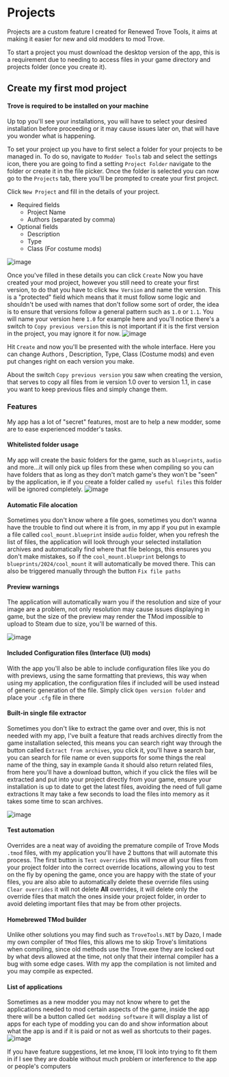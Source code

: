 
# Projects
Projects are a custom feature I created for Renewed Trove Tools, it aims at making it easier for new and old modders to mod Trove.

To start a project you must download the desktop version of the app, this is a requirement due to needing to access files in your game directory and projects folder (once you create it).

## Create my first mod project
#### Trove is required to be installed on your machine
Up top you'll see your installations, you will have to select your desired installation before proceeding or it may cause issues later on, that will have you wonder what is happening.

To set your project up you have to first select a folder for your projects to be managed in.
To do so, navigate to `Modder Tools` tab and select the settings icon, there you are going to find a setting `Project Folder` navigate to the folder or create it in the file picker.
Once the folder is selected you can now go to the `Projects` tab, there you'll be prompted to create your first project.

Click `New Project` and fill in the details of your project.
- Required fields
	- Project Name
	- Authors (separated by comma)
- Optional fields
	- Description
	- Type
	- Class (For costume mods)

![image](https://github.com/AallynReed/RenewedTroveTools/assets/47339373/50829e66-b228-4809-859b-40d85b74b687)


Once you've filled in these details you can click `Create`
Now you have created your mod project, however you still need to create your first version, to do that you have to click `New Version` and name the version. This is a "protected" field which means that it must follow some logic and shouldn't be used with names that don't follow some sort of order, the idea is to ensure that versions follow a general pattern such as `1.0` or `1.1`.
You will name your version here `1.0` for example here and you'll notice there's a switch to `Copy previous version` this is not important if it is the first version in the project, you may ignore it for now.
![image](https://github.com/AallynReed/RenewedTroveTools/assets/47339373/bc58f0ac-4091-4073-9da0-4600f63c0bd5)


Hit `Create` and now you'll be presented with the whole interface.
Here you can change Authors , Description, Type, Class (Costume mods) and even put changes right on each version you make.

About the switch `Copy previous version` you saw when creating the version, that serves to copy all files from ie version 1.0 over to version 1.1, in case you want to keep previous files and simply change them.

### Features
My app has a lot of "secret" features, most are to help a new modder, some are to ease experienced modder's tasks.

#### Whitelisted folder usage
My app will create the basic folders for the game, such as `blueprints`, `audio` and more...it will only pick up files from these when compiling so you can have folders that as long as they don't match game's they won't be "seen" by the application, ie if you create a folder called `my useful files` this folder will be ignored completely.
![image](https://github.com/AallynReed/RenewedTroveTools/assets/47339373/2f3ab861-3de4-490e-a832-fd01ba377f91)

#### Automatic File alocation
Sometimes you don't know where a file goes, sometimes you don't wanna have the trouble to find out where it is from, in my app if you put in example a file called `cool_mount.blueprint` inside `audio` folder, when you refresh the list of files, the application will look through your selected installation archives and automatically find where that file belongs, this ensures you don't make mistakes, so if the `cool_mount.blueprint` belongs to `blueprints/2024/cool_mount` it will automatically be moved there.
This can also be triggered manually through the button `Fix file paths`

#### Preview warnings
The application will automatically warn you if the resolution and size of your image are a problem, not only resolution may cause issues displaying in game, but the size of the preview may render the TMod impossible to upload to Steam due to size, you'll be warned of this.

![image](https://github.com/AallynReed/RenewedTroveTools/assets/47339373/2def1985-b33f-4c99-bf5d-1615f657364c)

#### Included Configuration files (Interface (UI) mods)
With the app you'll also be able to include configuration files like you do with previews, using the same formatting that previews, this way when using my application, the configuration files if included will be used instead of generic generation of the file.
Simply click `Open version folder` and place your `.cfg` file in there

#### Built-in single file extractor
Sometimes you don't like to extract the game over and over, this is not needed with my app, I've built a feature that reads archives directly from the game installation selected, this means you can search right way through the button called `Extract from archives`, you click it, you'll have a search bar, you can search for file name or even supports for some things the real name of the thing, say in example `Ganda` it should also return related files, from here you'll have a download button, which if you click the files will be extracted and put into your project directly from your game, ensure your installation is up to date to get the latest files, avoiding the need of full game extractions
It may take a few seconds to load the files into memory as it takes some time to scan archives.

![image](https://github.com/AallynReed/RenewedTroveTools/assets/47339373/6994f08c-4a22-4bb5-8bf5-18b06c8f5ccc)

#### Test automation
Overrides are a neat way of avoiding the premature compile of Trove Mods `.tmod` files, with my application you'll have 2 buttons that will automate this process. The first button is `Test overrides` this will move all your files from your project folder into the correct override locations, allowing you to test on the fly by opening the game, once you are happy with the state of your files, you are also able to automatically delete these override files using `Clear overrides` it will not delete **All** overrides, it will delete only the override files that match the ones inside your project folder, in order to avoid deleting important files that may be from other projects.

#### Homebrewed TMod builder
Unlike other solutions you may find such as `TroveTools.NET` by Dazo, I made my own compiler of `TMod` files, this allows me to skip Trove's limitations when compiling, since old methods use the Trove.exe they are locked out by what devs allowed at the time, not only that their internal compiler has a bug with some edge cases. With my app the compilation is not limited and you may compile as expected.

#### List of applications
Sometimes as a new modder you may not know where to get the applications needed to mod certain aspects of the game, inside the app there will be a button called `Get modding software` it will display a list of apps for each type of modding you can do and show information about what the app is and if it is paid or not as well as shortcuts to their pages.
![image](https://github.com/AallynReed/RenewedTroveTools/assets/47339373/34de399c-7b70-4cca-8b0f-aee2b1574eb1)

If you have feature suggestions, let me know, I'll look into trying to fit them in if I see they are doable without much problem or interference to the app or people's computers
